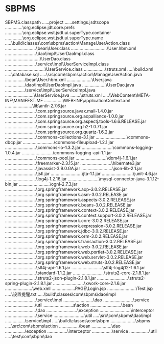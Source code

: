 SBPMS
=====
SBPMS\.classpath
  .....\.project
  .....\.settings\.jsdtscope
  .....\.........\org.eclipse.jdt.core.prefs
  .....\.........\org.eclipse.wst.jsdt.ui.superType.container
  .....\.........\org.eclipse.wst.jsdt.ui.superType.name
  .....\build\classes\com\sbpms\action\ManageUserAction.class
  .....\.....\.......\...\.....\bean\User.class
  .....\.....\.......\...\.....\....\User.hbm.xml
  .....\.....\.......\...\.....\dao\impl\UserDaoImpl.class
  .....\.....\.......\...\.....\...\UserDao.class
  .....\.....\.......\...\.....\service\impl\UserServiceImpl.class
  .....\.....\.......\...\.....\.......\UserService.class
  .....\.....\.......\struts.xml
  .....\build.xml
  .....\database.sql
  .....\src\com\sbpms\action\ManageUserAction.java
  .....\...\...\.....\bean\User.hbm.xml
  .....\...\...\.....\....\User.java
  .....\...\...\.....\dao\impl\UserDaoImpl.java
  .....\...\...\.....\...\UserDao.java
  .....\...\...\.....\service\impl\UserServiceImpl.java
  .....\...\...\.....\.......\UserService.java
  .....\...\struts.xml
  .....\WebContent\META-INF\MANIFEST.MF
  .....\..........\WEB-INF\applicationContext.xml
  .....\..........\.......\lib\antlr-2.7.6.jar
  .....\..........\.......\...\com.springsource.javax.mail-1.4.0.jar
  .....\..........\.......\...\com.springsource.org.aopalliance-1.0.0.jar
  .....\..........\.......\...\com.springsource.org.aspectj.tools-1.6.6.RELEASE.jar
  .....\..........\.......\...\com.springsource.org.h2-1.0.71.jar
  .....\..........\.......\...\com.springsource.org.quartz-1.6.2.jar
  .....\..........\.......\...\commons-collections-3.1.jar
  .....\..........\.......\...\commons-dbcp.jar
  .....\..........\.......\...\commons-fileupload-1.2.1.jar
  .....\..........\.......\...\commons-io-1.3.2.jar
  .....\..........\.......\...\commons-logging-1.0.4.jar
  .....\..........\.......\...\commons-logging-api-1.1.jar
  .....\..........\.......\...\commons-pool.jar
  .....\..........\.......\...\dom4j-1.6.1.jar
  .....\..........\.......\...\freemarker-2.3.15.jar
  .....\..........\.......\...\hibernate3.jar
  .....\..........\.......\...\javassist-3.9.0.GA.jar
  .....\..........\.......\...\json-lib-2.1.jar
  .....\..........\.......\...\jstl.jar
  .....\..........\.......\...\jta-1.1.jar
  .....\..........\.......\...\junit-4.6.jar
  .....\..........\.......\...\log4j-1.2.16.jar
  .....\..........\.......\...\mysql-connector-java-3.1.12-bin.jar
  .....\..........\.......\...\ognl-2.7.3.jar
  .....\..........\.......\...\org.springframework.aop-3.0.2.RELEASE.jar
  .....\..........\.......\...\org.springframework.asm-3.0.2.RELEASE.jar
  .....\..........\.......\...\org.springframework.aspects-3.0.2.RELEASE.jar
  .....\..........\.......\...\org.springframework.beans-3.0.2.RELEASE.jar
  .....\..........\.......\...\org.springframework.context-3.0.2.RELEASE.jar
  .....\..........\.......\...\org.springframework.context.support-3.0.2.RELEASE.jar
  .....\..........\.......\...\org.springframework.core-3.0.2.RELEASE.jar
  .....\..........\.......\...\org.springframework.expression-3.0.2.RELEASE.jar
  .....\..........\.......\...\org.springframework.jdbc-3.0.2.RELEASE.jar
  .....\..........\.......\...\org.springframework.orm-3.0.2.RELEASE.jar
  .....\..........\.......\...\org.springframework.transaction-3.0.2.RELEASE.jar
  .....\..........\.......\...\org.springframework.web-3.0.2.RELEASE.jar
  .....\..........\.......\...\org.springframework.web.portlet-3.0.2.RELEASE.jar
  .....\..........\.......\...\org.springframework.web.servlet-3.0.2.RELEASE.jar
  .....\..........\.......\...\org.springframework.web.struts-3.0.2.RELEASE.jar
  .....\..........\.......\...\slf4j-api-1.6.1.jar
  .....\..........\.......\...\slf4j-log4j12-1.6.1.jar
  .....\..........\.......\...\standard-1.1.2.jar
  .....\..........\.......\...\struts2-core-2.1.8.1.jar
  .....\..........\.......\...\struts2-json-plugin-2.1.8.1.jar
  .....\..........\.......\...\struts2-spring-plugin-2.1.8.1.jar
  .....\..........\.......\...\xwork-core-2.1.6.jar
  .....\..........\.......\web.xml
  .....\..........\....PAGE\Login.jsp
  .....\..........\........\Test.jsp
  .....\设置提醒.txt
  .....\build\classes\com\sbpms\dao\impl
  .....\.....\.......\...\.....\service\impl
  .....\.....\.......\...\....\dao
  .....\.....\.......\...\....\service
  .....\.....\.......\...\....\util
  .....\.....\.......\...\....s\action
  .....\.....\.......\...\.....\bean
  .....\.....\.......\...\.....\dao
  .....\.....\.......\...\.....\exception
  .....\.....\.......\...\.....\interceptor
  .....\.....\.......\...\.....\service
  .....\.....\.......\...\.....\util
  .....\src\com\sbpms\dao\impl
  .....\...\...\.....\service\impl
  .....\build\classes\com\sbpm
  .....\.....\.......\...\sbpms
  .....\src\com\sbpms\action
  .....\...\...\.....\bean
  .....\...\...\.....\dao
  .....\...\...\.....\exception
  .....\...\...\.....\interceptor
  .....\...\...\.....\service
  .....\...\...\.....\util
  .....\test\com\sbpm\dao
